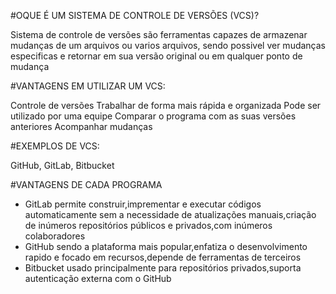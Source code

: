 #OQUE É UM SISTEMA DE CONTROLE DE VERSÕES (VCS)?

Sistema de controle de versões são ferramentas capazes de armazenar mudanças de um arquivos ou varios arquivos, sendo possivel ver mudanças especificas e retornar em sua versão original ou em qualquer ponto de mudança

#VANTAGENS EM UTILIZAR UM VCS:

Controle de versões Trabalhar de forma mais rápida e organizada Pode ser utilizado por uma equipe Comparar o programa com as suas versões anteriores Acompanhar mudanças

#EXEMPLOS DE VCS:

GitHub, GitLab, Bitbucket

#VANTAGENS DE CADA PROGRAMA

- GitLab permite construir,imprementar e executar códigos automaticamente sem a necessidade de atualizações manuais,criação de inúmeros repositórios públicos e privados,com inúmeros colaboradores
- GitHub sendo a plataforma mais popular,enfatiza o desenvolvimento rapido e focado em recursos,depende de ferramentas de terceiros
- Bitbucket usado principalmente para repositórios privados,suporta autenticação externa com o GitHub